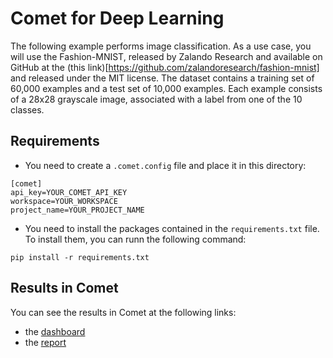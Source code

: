 # Comet for Deep Learning

The following example performs image classification. 
As a use case, you will use the Fashion-MNIST, released by Zalando Research and available on GitHub at the (this link)[https://github.com/zalandoresearch/fashion-mnist] and released under the MIT license. The dataset contains a training set of 60,000 examples and a test set of 10,000 examples. Each example consists of a 28x28 grayscale image, associated with a label from one of the 10 classes.

## Requirements
* You need to create a `.comet.config` file and place it in this directory:
```
[comet]
api_key=YOUR_COMET_API_KEY
workspace=YOUR_WORKSPACE
project_name=YOUR_PROJECT_NAME
```
* You need to install the packages contained in the `requirements.txt` file. To install them, you can runn the following command:

```
pip install -r requirements.txt
```

## Results in Comet
You can see the results in Comet at the following links:
* the [dashboard](https://www.comet.ml/packt/deep-learning)
* the [report](https://www.comet.ml/packt/deep-learning/reports/clothes-classification)